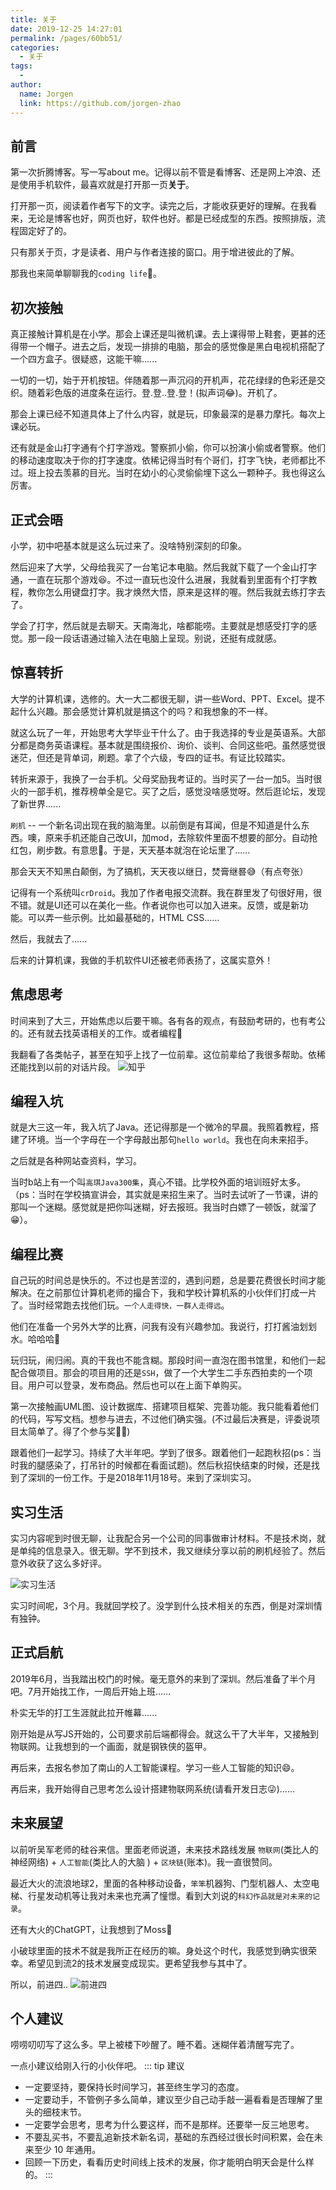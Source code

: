 ```yaml
---
title: 关于
date: 2019-12-25 14:27:01
permalink: /pages/60bb51/
categories:
  - 关于
tags:
  - 
author: 
  name: Jorgen
  link: https://github.com/jorgen-zhao
---
```


## 前言

第一次折腾博客。写一写about me。记得以前不管是看博客、还是网上冲浪、还是使用手机软件，最喜欢就是打开那一页**关于**。

打开那一页，阅读着作者写下的文字。读完之后，才能收获更好的理解。在我看来，无论是博客也好，网页也好，软件也好。都是已经成型的东西。按照排版，流程固定好了的。

只有那关于页，才是读者、用户与作者连接的窗口。用于增进彼此的了解。

那我也来简单聊聊我的`coding life`🤣。

## 初次接触
真正接触计算机是在小学。那会上课还是叫微机课。去上课得带上鞋套，更甚的还得带一个帽子。进去之后，发现一排排的电脑，那会的感觉像是黑白电视机搭配了一个四方盒子。很疑惑，这能干嘛......

一切的一切，始于开机按钮。伴随着那一声沉闷的开机声，花花绿绿的色彩还是交织。随着彩色版的进度条在运行。登.登..登.登！(拟声词😂)。开机了。

那会上课已经不知道具体上了什么内容，就是玩，印象最深的是暴力摩托。每次上课必玩。

还有就是金山打字通有个打字游戏。警察抓小偷，你可以扮演小偷或者警察。他们的移动速度取决于你的打字速度。依稀记得当时有个哥们，打字飞快，老师都比不过。班上投去羡慕的目光。当时在幼小的心灵偷偷埋下这么一颗种子。我也得这么厉害。

## 正式会晤
小学，初中吧基本就是这么玩过来了。没啥特别深刻的印象。

然后迎来了大学，父母给我买了一台笔记本电脑。然后我就下载了一个金山打字通，一直在玩那个游戏😆。不过一直玩也没什么进展，我就看到里面有个打字教程，教你怎么用键盘打字。我才焕然大悟，原来是这样的喔。然后我就去练打字去了。

学会了打字，然后就是去聊天。天南海北，啥都能唠。主要就是想感受打字的感觉。那一段一段话语通过输入法在电脑上呈现。别说，还挺有成就感。

## 惊喜转折
大学的计算机课，选修的。大一大二都很无聊，讲一些Word、PPT、Excel。提不起什么兴趣。那会感觉计算机就是搞这个的吗？和我想象的不一样。

就这么玩了一年，开始思考大学毕业干什么了。由于我选择的专业是英语系。大部分都是商务英语课程。基本就是围绕报价、询价、谈判、合同这些吧。虽然感觉很迷茫，但还是背单词，刷题。拿了个六级，专四的证书。有证比较踏实。


转折来源于，我换了一台手机。父母奖励我考证的。当时买了一台一加5。当时很火的一部手机，推荐榜单全是它。买了之后，感觉没啥感觉呀。然后逛论坛，发现了新世界......

`刷机` -- 一个新名词出现在我的脑海里。以前倒是有耳闻，但是不知道是什么东西。噢，原来手机还能自己改UI，加mod，去除软件里面不想要的部分。自动抢红包，刷步数。有意思🤔。于是，天天基本就泡在论坛里了......

那会天天不知黑白颠倒，为了搞机，天天夜以继日，焚膏继晷😅（有点夸张）

记得有一个系统叫`crDroid`。我加了作者电报交流群。我在群里发了句很好用，很不错。就是UI还可以在美化一些。作者说你也可以加入进来。反馈，或是新功能。可以弄一些示例。比如最基础的，HTML CSS......

然后，我就去了......

后来的计算机课，我做的手机软件UI还被老师表扬了，这属实意外！

## 焦虑思考
时间来到了大三，开始焦虑以后要干嘛。各有各的观点，有鼓励考研的，也有考公的。还有就去找英语相关的工作。或者编程🤔

我翻看了各类帖子，甚至在知乎上找了一位前辈。这位前辈给了我很多帮助。依稀还能找到以前的对话片段。
![知乎](/doc/1.jpg)

## 编程入坑
就是大三这一年，我入坑了Java。还记得那是一个微冷的早晨。我照着教程，搭建了环境。当一个字母在一个字母敲出那句`hello world`。我也在向未来招手。

之后就是各种网站查资料，学习。

当时b站上有一个叫`高琪Java300集`，真心不错。比学校外面的培训班好太多。（ps：当时在学校搞宣讲会，其实就是来招生来了。当时去试听了一节课，讲的那叫一个迷糊。感觉就是把你叫迷糊，好去报班。我当时白嫖了一顿饭，就溜了😁）。


## 编程比赛
自己玩的时间总是快乐的。不过也是苦涩的，遇到问题，总是要花费很长时间才能解决。在之前那位计算机老师的撮合下，我和学校计算机系的小伙伴们打成一片了。当时经常跑去找他们玩。`一个人走得快，一群人走得远`。

他们在准备一个另外大学的比赛，问我有没有兴趣参加。我说行，打打酱油划划水。哈哈哈🤣

玩归玩，闹归闹。真的干我也不能含糊。那段时间一直泡在图书馆里，和他们一起配合做项目。那会的项目用的还是`SSH`，做了一个大学生二手东西拍卖的一个项目。用户可以登录，发布商品。然后也可以在上面下单购买。

第一次接触画UML图、设计数据库、搭建项目框架、完善功能。我只能看着他们的代码，写写文档。想参与进去，不过他们确实强。(不过最后决赛是，评委说项目太简单了。得了个参与奖🤷‍♂️)

跟着他们一起学习。持续了大半年吧。学到了很多。跟着他们一起跑秋招(ps：当时我的腿感染了，打吊针的时候都在看面试题)。然后秋招快结束的时候，还是找到了深圳的一份工作。于是2018年11月18号。来到了深圳实习。

## 实习生活
实习内容呢到时很无聊，让我配合另一个公司的同事做审计材料。不是技术岗，就是单纯的信息录入。很无聊。学不到技术，我又继续分享以前的刷机经验了。然后意外收获了这么多好评。

![实习生活](/doc/2.jpg)

实习时间呢，3个月。我就回学校了。没学到什么技术相关的东西，倒是对深圳情有独钟。

## 正式启航
2019年6月，当我踏出校门的时候。毫无意外的来到了深圳。然后准备了半个月吧。7月开始找工作，一周后开始上班......

朴实无华的打工生涯就此拉开帷幕......

刚开始是从写JS开始的，公司要求前后端都得会。就这么干了大半年，又接触到物联网。让我想到的一个画面，就是钢铁侠的盔甲。

再后来，去报名参加了南山的人工智能课程。学习一些人工智能的知识😄。

再后来，我开始得自己思考怎么设计搭建物联网系统(请看开发日志😜)......

## 未来展望

以前听吴军老师的硅谷来信。里面老师说道，未来技术路线发展 `物联网`(类比人的神经网络) + `人工智能`(类比人的大脑 ) + `区块链`(账本)。我一直很赞同。

最近大火的流浪地球2，里面的各种移动设备，`笨笨`机器狗、门型机器人、太空电梯、行星发动机等让我对未来也充满了憧憬。看到大刘说的`科幻作品就是对未来的记录`。

还有大火的ChatGPT，让我想到了Moss🤖

小破球里面的技术不就是我所正在经历的嘛。身处这个时代，我感觉到确实很荣幸。希望见到流2的技术发展变成现实。更希望我参与其中了。

所以，前进四..
![前进四](/doc/3.png)


## 个人建议
唠唠叨叨写了这么多。早上被楼下吵醒了。睡不着。迷糊伴着清醒写完了。

一点小建议给刚入行的小伙伴吧。
::: tip 建议
- 一定要坚持，要保持长时间学习，甚至终生学习的态度。
- 一定要动手，不管例子多么简单，建议至少自己动手敲一遍看看是否理解了里头的细枝末节。
- 一定要学会思考，思考为什么要这样，而不是那样。还要举一反三地思考。
- 不要乱买书，不要乱追新技术新名词，基础的东西经过很长时间积累，会在未来至少 10 年通用。
- 回顾一下历史，看看历史时间线上技术的发展，你才能明白明天会是什么样的。
:::

